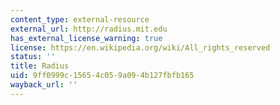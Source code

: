 ```yaml
---
content_type: external-resource
external_url: http://radius.mit.edu
has_external_license_warning: true
license: https://en.wikipedia.org/wiki/All_rights_reserved
status: ''
title: Radius
uid: 9ff0999c-1565-4c05-9a09-4b127fbfb165
wayback_url: ''
---
```

